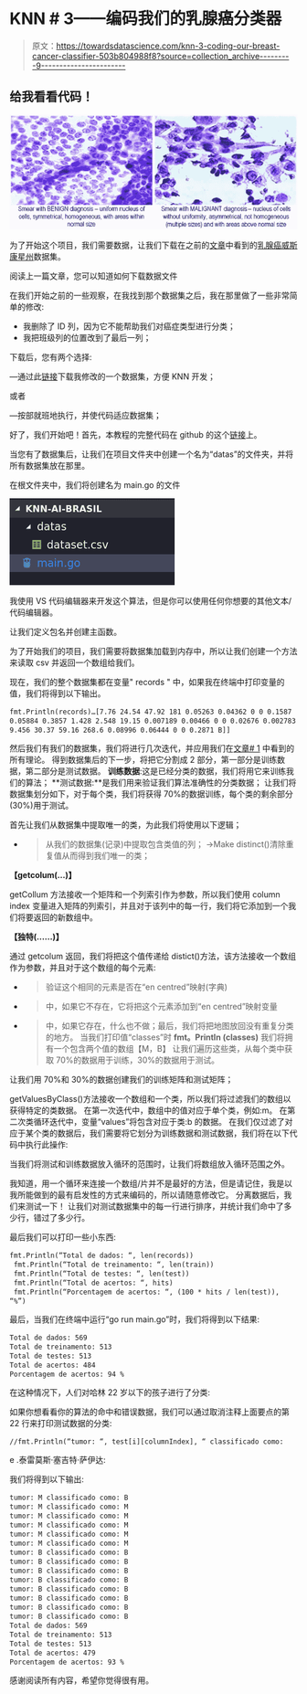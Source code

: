# KNN # 3——编码我们的乳腺癌分类器

> 原文：<https://towardsdatascience.com/knn-3-coding-our-breast-cancer-classifier-503b804988f8?source=collection_archive---------9----------------------->

## 给我看看代码！

![](img/d629054d63ea90e4ee6f2e37339de9d6.png)

为了开始这个项目，我们需要数据，让我们下载在之前的[文章](https://medium.com/brasil-ai/knn-k-nearest-neighbors-2-f2ab9e5662b)中看到的[乳腺癌威斯康星州](https://archive.ics.uci.edu/ml/datasets/Breast+Cancer+Wisconsin+%28Diagnostic%29)数据集。

阅读上一篇文章，您可以知道如何下载数据文件

在我们开始之前的一些观察，在我找到那个数据集之后，我在那里做了一些非常简单的修改:

*   我删除了 ID 列，因为它不能帮助我们对癌症类型进行分类；
*   我把班级列的位置改到了最后一列；

下载后，您有两个选择:

—通过此[链接](https://github.com/italojs/knn/blob/for-dummies/data.csv)下载我修改的一个数据集，方便 KNN 开发；

或者

—按部就班地执行，并使代码适应数据集；

好了，我们开始吧！首先，本教程的完整代码在 github 的这个[链接](https://github.com/italojs/knn/tree/for-dummies)上。

当您有了数据集后，让我们在项目文件夹中创建一个名为“datas”的文件夹，并将所有数据集放在那里。

在根文件夹中，我们将创建名为 main.go 的文件

![](img/9d07064cd4b06cad7cf9da22f14c8be5.png)

我使用 VS 代码编辑器来开发这个算法，但是你可以使用任何你想要的其他文本/代码编辑器。

让我们定义包名并创建主函数。

为了开始我们的项目，我们需要将数据集加载到内存中，所以让我们创建一个方法来读取 csv 并返回一个数组给我们。

现在，我们的整个数据集都在变量" records "
中，如果我在终端中打印变量的值，我们将得到以下输出。

```
fmt.Println(records)…[7.76 24.54 47.92 181 0.05263 0.04362 0 0 0.1587 0.05884 0.3857 1.428 2.548 19.15 0.007189 0.00466 0 0 0.02676 0.002783 9.456 30.37 59.16 268.6 0.08996 0.06444 0 0 0.2871 B]]
```

然后我们有我们的数据集，我们将进行几次迭代，并应用我们在[文章# 1](https://medium.com/brasil-ai/knn-k-nearest-neighbors-1-e140c82e9c4e) 中看到的所有理论。
得到数据集后的下一步，将把它分割成 2 部分，第一部分是训练数据，第二部分是测试数据。
**训练数据**:这是已经分类的数据，我们将用它来训练我们的算法；
**测试数据:**是我们用来验证我们算法准确性的分类数据；
让我们将数据集划分如下，对于每个类，我们将获得 70%的数据训练，每个类的剩余部分(30%)用于测试。

首先让我们从数据集中提取唯一的类，为此我们将使用以下逻辑；
- >从我们的数据集(记录)中提取包含类值的列；
->Make distinct()清除重复值从而得到我们唯一的类；

**【getcolum(…)】**

getCollum 方法接收一个矩阵和一个列索引作为参数，所以我们使用 column index 变量进入矩阵的列索引，并且对于该列中的每一行，我们将它添加到一个我们将要返回的新数组中。

**【独特(……)】**

通过 getcolum 返回，我们将把这个值传递给 distict()方法，该方法接收一个数组作为参数，并且对于这个数组的每个元素:
- >验证这个相同的元素是否在“en centred”映射(字典)
- >中，如果它不存在，它将把这个元素添加到“en centred”映射变量
- >中，如果它存在，什么也不做；最后，我们将把地图放回没有重复分类的地方。
当我们打印值“classes”时 **fmt。Println (classes)** 我们将拥有一个包含两个值的数组【M，B】
让我们遍历这些类，从每个类中获取 70%的数据用于训练，30%的数据用于测试。

让我们用 70%和 30%的数据创建我们的训练矩阵和测试矩阵；

getValuesByClass()方法接收一个数组和一个类，所以我们将过滤我们的数组以获得特定的类数据。
在第一次迭代中，数组中的值对应于单个类，例如:m。
在第二次类循环迭代中，变量“values”将包含对应于类:b 的数据。
在我们仅过滤了对应于某个类的数据后，我们需要将它划分为训练数据和测试数据，我们将在以下代码中执行此操作:

当我们将测试和训练数据放入循环的范围时，让我们将数组放入循环范围之外。

我知道，用一个循环来连接一个数组/片并不是最好的方法，但是请记住，我是以我所能做到的最有启发性的方式来编码的，所以请随意修改它。
分离数据后，我们来测试一下！
让我们对测试数据集中的每一行进行排序，并统计我们命中了多少行，错过了多少行。

最后我们可以打印一些小东西:

```
fmt.Println(“Total de dados: “, len(records))
 fmt.Println(“Total de treinamento: “, len(train))
 fmt.Println(“Total de testes: “, len(test))
 fmt.Println(“Total de acertos: “, hits)
 fmt.Println(“Porcentagem de acertos: “, (100 * hits / len(test)),   “%”)
```

最后，当我们在终端中运行“go run main.go”时，我们将得到以下结果:

```
Total de dados: 569
Total de treinamento: 513
Total de testes: 513
Total de acertos: 484
Porcentagem de acertos: 94 %
```

在这种情况下，人们对哈林 22 岁以下的孩子进行了分类:

如果你想看看你的算法的命中和错误数据，我们可以通过取消注释上面要点的第 22 行来打印测试数据的分类:

```
//fmt.Println(“tumor: “, test[i][columnIndex], “ classificado como:
```

e .泰雷莫斯·塞吉特·萨伊达:

我们将得到以下输出:

```
tumor: M classificado como: B
tumor: M classificado como: M
tumor: M classificado como: M
tumor: M classificado como: M
tumor: M classificado como: M
tumor: M classificado como: M
tumor: B classificado como: B
tumor: B classificado como: B
tumor: B classificado como: B
tumor: B classificado como: B
tumor: B classificado como: B
tumor: B classificado como: B
tumor: B classificado como: B
tumor: B classificado como: B
Total de dados: 569
Total de treinamento: 513
Total de testes: 513
Total de acertos: 479
Porcentagem de acertos: 93 %
```

感谢阅读所有内容，希望你觉得很有用。